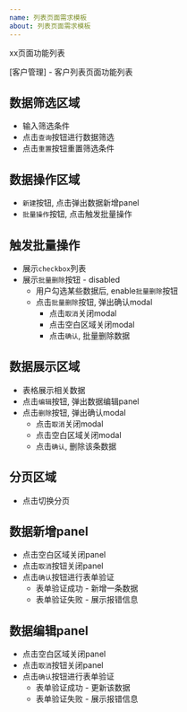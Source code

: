 ```yaml
---
name: 列表页面需求模板
about: 列表页面需求模板
---
```

xx页面功能列表

[客户管理] - 客户列表页面功能列表

数据筛选区域
---
- 输入筛选条件
- 点击`查询`按钮进行数据筛选
- 点击`重置`按钮重置筛选条件

数据操作区域
---
- `新建`按钮, 点击弹出数据新增panel
- `批量操作`按钮, 点击触发批量操作

触发批量操作
---
- 展示`checkbox`列表
- 展示`批量删除`按钮 - disabled
  - 用户勾选某些数据后, enable`批量删除`按钮
  - 点击`批量删除`按钮, 弹出确认modal
    - 点击`取消`关闭modal
    - 点击空白区域关闭modal
    - 点击`确认`, 批量删除数据

数据展示区域
---
- 表格展示相关数据
- 点击`编辑`按钮, 弹出数据编辑panel
- 点击`删除`按钮, 弹出确认modal
  - 点击`取消`关闭modal
  - 点击空白区域关闭modal
  - 点击`确认`, 删除该条数据

分页区域
---
- 点击切换分页

数据新增panel
---
- 点击空白区域关闭panel
- 点击`取消`按钮关闭panel
- 点击`确认`按钮进行表单验证
  - 表单验证成功 - 新增一条数据
  - 表单验证失败 - 展示报错信息

数据编辑panel
---
- 点击空白区域关闭panel
- 点击`取消`按钮关闭panel
- 点击`确认`按钮进行表单验证
  - 表单验证成功 - 更新该数据
  - 表单验证失败 - 展示报错信息
